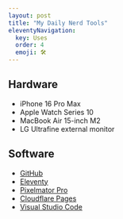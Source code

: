```yaml
---
layout: post
title: "My Daily Nerd Tools"
eleventyNavigation:
  key: Uses
  order: 4
  emoji: 🛠
---
```

## Hardware
- iPhone 16 Pro Max
- Apple Watch Series 10
- MacBook Air 15-inch M2
- LG Ultrafine external monitor

## Software
- [GitHub](https://github.com/)
- [Eleventy](https://www.11ty.dev/)
- [Pixelmator Pro](https://www.pixelmator.com/pro/)
- [Cloudflare Pages](https://pages.cloudflare.com/)
- [Visual Studio Code](https://code.visualstudio.com/)
